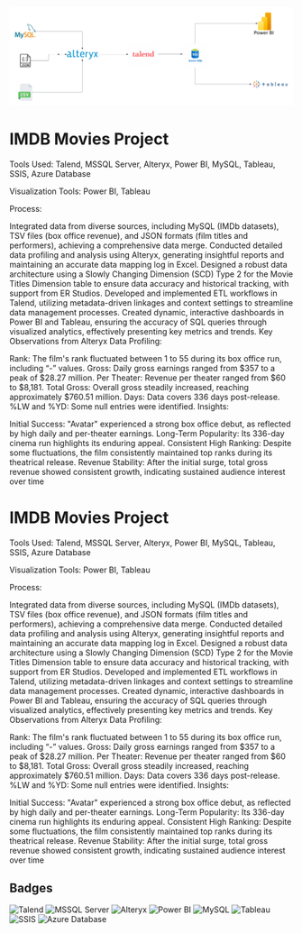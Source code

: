 ![My Screenshot](https://github.com/shetty12/IMDB_Movie_analysis_etl/blob/main/Flow%20Chart.png)
# IMDB Movies Project

Tools Used: Talend, MSSQL Server, Alteryx, Power BI, MySQL, Tableau, SSIS, Azure Database

Visualization Tools: Power BI, Tableau

Process:

Integrated data from diverse sources, including MySQL (IMDb datasets), TSV files (box office revenue), and JSON formats (film titles and performers), achieving a comprehensive data merge.
Conducted detailed data profiling and analysis using Alteryx, generating insightful reports and maintaining an accurate data mapping log in Excel.
Designed a robust data architecture using a Slowly Changing Dimension (SCD) Type 2 for the Movie Titles Dimension table to ensure data accuracy and historical tracking, with support from ER Studios.
Developed and implemented ETL workflows in Talend, utilizing metadata-driven linkages and context settings to streamline data management processes.
Created dynamic, interactive dashboards in Power BI and Tableau, ensuring the accuracy of SQL queries through visualized analytics, effectively presenting key metrics and trends.
Key Observations from Alteryx Data Profiling:

Rank: The film's rank fluctuated between 1 to 55 during its box office run, including “-” values.
Gross: Daily gross earnings ranged from $357 to a peak of $28.27 million.
Per Theater: Revenue per theater ranged from $60 to $8,181.
Total Gross: Overall gross steadily increased, reaching approximately $760.51 million.
Days: Data covers 336 days post-release.
%LW and %YD: Some null entries were identified.
Insights:

Initial Success: "Avatar" experienced a strong box office debut, as reflected by high daily and per-theater earnings.
Long-Term Popularity: Its 336-day cinema run highlights its enduring appeal.
Consistent High Ranking: Despite some fluctuations, the film consistently maintained top ranks during its theatrical release.
Revenue Stability: After the initial surge, total gross revenue showed consistent growth, indicating sustained audience interest over time


# IMDB Movies Project


Tools Used: Talend, MSSQL Server, Alteryx, Power BI, MySQL, Tableau, SSIS, Azure Database

Visualization Tools: Power BI, Tableau

Process:

Integrated data from diverse sources, including MySQL (IMDb datasets), TSV files (box office revenue), and JSON formats (film titles and performers), achieving a comprehensive data merge.
Conducted detailed data profiling and analysis using Alteryx, generating insightful reports and maintaining an accurate data mapping log in Excel.
Designed a robust data architecture using a Slowly Changing Dimension (SCD) Type 2 for the Movie Titles Dimension table to ensure data accuracy and historical tracking, with support from ER Studios.
Developed and implemented ETL workflows in Talend, utilizing metadata-driven linkages and context settings to streamline data management processes.
Created dynamic, interactive dashboards in Power BI and Tableau, ensuring the accuracy of SQL queries through visualized analytics, effectively presenting key metrics and trends.
Key Observations from Alteryx Data Profiling:

Rank: The film's rank fluctuated between 1 to 55 during its box office run, including “-” values.
Gross: Daily gross earnings ranged from $357 to a peak of $28.27 million.
Per Theater: Revenue per theater ranged from $60 to $8,181.
Total Gross: Overall gross steadily increased, reaching approximately $760.51 million.
Days: Data covers 336 days post-release.
%LW and %YD: Some null entries were identified.
Insights:

Initial Success: "Avatar" experienced a strong box office debut, as reflected by high daily and per-theater earnings.
Long-Term Popularity: Its 336-day cinema run highlights its enduring appeal.
Consistent High Ranking: Despite some fluctuations, the film consistently maintained top ranks during its theatrical release.
Revenue Stability: After the initial surge, total gross revenue showed consistent growth, indicating sustained audience interest over time


## Badges



![Talend](https://img.shields.io/badge/Talend-323330?logo=Talend&logoColor=FFFFFF)
![MSSQL Server](https://img.shields.io/badge/Microsoft%20SQL%20Server-CC2927?logo=microsoft%20sql%20server&logoColor=white)
![Alteryx](https://img.shields.io/badge/Alteryx-276DC3?logo=alteryx&logoColor=white)
![Power BI](https://img.shields.io/badge/Power%20BI-F2C811?logo=power%20bi&logoColor=black)
![MySQL](https://img.shields.io/badge/MySQL-4479A1?logo=mysql&logoColor=white)
![Tableau](https://img.shields.io/badge/Tableau-E97627?logo=tableau&logoColor=white)
![SSIS](https://img.shields.io/badge/SSIS-6D4A9B?logo=microsoft&logoColor=white)
![Azure Database](https://img.shields.io/badge/Azure%20Database-0089D6?logo=microsoft-azure&logoColor=white)







